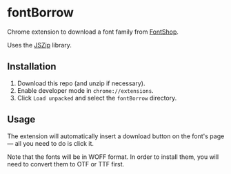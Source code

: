 # fontBorrow
Chrome extension to download a font family from [FontShop](https://www.fontshop.com).

Uses the [JSZip](https://github.com/Stuk/jszip) library.


## Installation
1. Download this repo (and unzip if necessary).
2. Enable developer mode in `chrome://extensions`.
3. Click `Load unpacked` and select the `fontBorrow` directory.


## Usage
The extension will automatically insert a download button on the font's page — all you need to do is click it.

Note that the fonts will be in WOFF format. In order to install them, you will need to convert them to OTF or TTF first.
